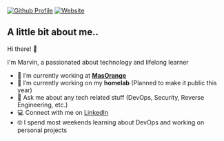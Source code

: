 [![Github Profile](https://komarev.com/ghpvc/?username=msxdan&color=blue)](https://github.com/msxdan)
[![Website](https://img.shields.io/website?url=https://marvincloud.io)](https://marvincloud.io)

## A little bit about me..

Hi there! 👋

I'm Marvin, a passionated about technology and lifelong learner

- 🔭 I’m currently working at **[MasOrange]**
- 🌱 I’m currently working on my **homelab** (Planned to make it public this year)
- 💬 Ask me about any tech related stuff (DevOps, Security, Reverse Engineering, etc.)
- 💻 Connect with me on [LinkedIn]
- 🤓 I spend most weekends learning about DevOps and working on personal projects

<!-- links -->

[MasOrange]: https://github.com/masmovil
[LinkedIn]: https://www.linkedin.com/in/marvin-noel/
